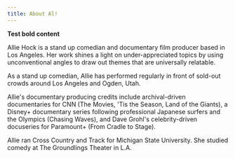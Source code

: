 ```yaml
---
title: About Al!
---
```


**Test bold content**

Allie Hock is a stand up comedian and documentary film producer based
in Los Angeles. Her work shines a light on under-appreciated topics by
using unconventional angles to draw out themes that are universally
relatable.

As a stand up comedian, Allie has performed regularly in front of
sold-out crowds around Los Angeles and Ogden, Utah.

Allie's documentary producing credits include archival-driven
documentaries for CNN (The Movies, 'Tis the Season, Land of the
Giants), a Disney+ documentary series following professional Japanese
surfers and the Olympics (Chasing Waves), and Dave Grohl's
celebrity-driven docuseries for Paramount+ (From Cradle to Stage).

Allie ran Cross Country and Track for Michigan State University. She
studied comedy at The Groundlings Theater in L.A.
